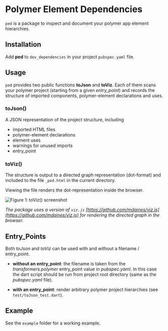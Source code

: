 Polymer Element Dependencies
============================
`ped` is a package to inspect and document your polymer app element hierarchies.

## Installation
Add **ped** to `dev_dependencies` in your project `pubspec.yaml` file.

## Usage
`ped` provides two public functions **toJson** and **toViz**. 
Each of them scans your polymer project (starting from a given *entry_point*) 
and records the structure of imported components, polymer-element declarations 
and uses.

### toJson()
A JSON representation of the project structure, including

- imported HTML files
- polymer-element declarations
- element uses
- warnings for unused imports
- entry_point

### toViz()
The structure is output to a directed graph representation (dot-format) and 
included to the file `_ped.html` in the current directory. 

Viewing the file renders the dot-representation inside the browser.

![Figure 1: toViz() screenshot](https://raw2.github.com/d2m/ped/master/figure1.png "Screenshot")

*The package uses a version of `viz.js` 
[https://github.com/mdaines/viz.js](https://github.com/mdaines/viz.js) for 
rendering the directed graph in the browser.*

## Entry_Points
Both *toJson* and *toViz* can be used with and without a filename / entry_point.

- **without an entry_point**: the filename is taken from the 
*transformers.polymer* entry_point value in *pubspec.yaml*. In this case the 
dart script should be run from project root directory (same as the 
*pubspec.yaml* file).

- **with an entry_point**: render arbitrary polymer project hierarchies 
(see `test/toJson_test.dart`). 

## Example
See the `example` folder for a working example.
